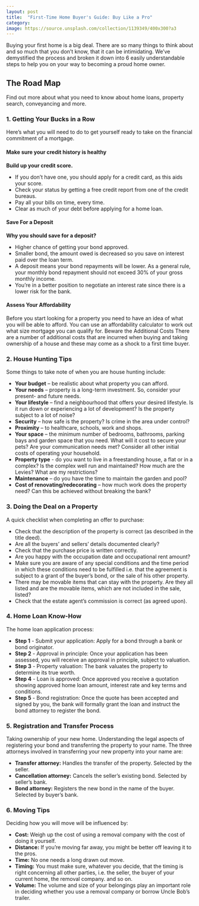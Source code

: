 ```yaml
---
layout: post
title:  "First-Time Home Buyer's Guide: Buy Like a Pro"
category: 
image: https://source.unsplash.com/collection/1139349/400x300?a3
---
```


Buying your first home is a big deal. There are so many things to think about and so
much that you don’t know, that it can be intimidating.
We’ve demystified the process and broken it down into 6 easily understandable steps to help
you on your way to becoming a proud home owner.

## The Road Map
Find out more about what you need to know about home loans, property search,
conveyancing and more.

### 1. Getting Your Bucks in a Row
Here’s what you will need to do to get yourself ready to take on the financial commitment of
a mortgage.

#### Make sure your credit history is healthy
**Build up your credit score.**
* If you don’t have one, you should apply for a credit card, as this aids your score.
* Check your status by getting a free credit report from one of the credit bureaus.
* Pay all your bills on time, every time.
* Clear as much of your debt before applying for a home loan.

#### Save For a Deposit
**Why you should save for a deposit?**
* Higher chance of getting your bond approved.
* Smaller bond, the amount owed is decreased so you save on interest paid over the
loan term.
* A deposit means your bond repayments will be lower. As a general rule, your
monthly bond repayment should not exceed 30% of your gross monthly income.
* You’re in a better position to negotiate an interest rate since there is a lower risk for
the bank.

#### Assess Your Affordability
Before you start looking for a property you need to have an idea of what you will be able to
afford.
You can use an affordability calculator to work out what size mortgage you can qualify for.
Beware the Additional Costs
There are a number of additional costs that are incurred when buying and taking ownership of
a house and these may come as a shock to a first time buyer.

### 2. House Hunting Tips
Some things to take note of when you are house hunting include:
* **Your budget** – be realistic about what property you can afford.
* **Your needs** – property is a long-term investment. So, consider your present- and
future needs.
* **Your lifestyle** – find a neighbourhood that offers your desired lifestyle. Is it run
down or experiencing a lot of development? Is the property subject to a lot of
noise?
* **Security** – how safe is the property? Is crime in the area under control?
* **Proximity** – to healthcare, schools, work and shops.
* **Your space** – the minimum number of bedrooms, bathrooms, parking bays and
garden space that you need. What will it cost to secure your pets? Are your
communication needs met? Consider all other initial costs of operating your
household.
* **Property type** - do you want to live in a freestanding house, a flat or in a complex? Is the complex well run and maintained? How much are the Levies? What are my restrictions?
* **Maintenance** – do you have the time to maintain the garden and pool?
* **Cost of renovating/redecorating** – how much work does the property need? Can
this be achieved without breaking the bank?

### 3. Doing the Deal on a Property
A quick checklist when completing an offer to purchase:

* Check that the description of the property is correct (as described in the title deed).
* Are all the buyers’ and sellers’ details documented clearly?
* Check that the purchase price is written correctly.
* Are you happy with the occupation date and occupational rent amount?
* Make sure you are aware of any special conditions and the time period in which these conditions need to be fulfilled i.e. that the agreement is subject to a grant of the buyer’s bond, or the sale of his other property.
* There may be movable items that can stay with the property. Are they all listed and are the movable items, which are not included in the sale, listed?
* Check that the estate agent’s commission is correct (as agreed upon).

### 4. Home Loan Know-How
The home loan application process:
* **Step 1** - Submit your application: Apply for a bond through a bank or bond originator.
* **Step 2** - Approval in principle: Once your application has been assessed, you will receive an approval in principle, subject to valuation.
* **Step 3** - Property valuation: The bank valuates the property to determine its true worth.
* **Step 4** - Loan is approved: Once approved you receive a quotation showing approved home loan amount, interest rate and key terms and conditions.
* **Step 5** - Bond registration: Once the quote has been accepted and signed by you, the bank will formally grant the loan and instruct the bond attorney to register the bond.

### 5. Registration and Transfer Process
Taking ownership of your new home. Understanding the legal aspects of registering your
bond and transferring the property to your name. The three attorneys involved in transferring
your new property into your name are:
* **Transfer attorney:** Handles the transfer of the property. Selected by the seller.
* **Cancellation attorney:** Cancels the seller’s existing bond. Selected by seller’s
bank.
* **Bond attorney:** Registers the new bond in the name of the buyer. Selected by
buyer’s bank.

### 6. Moving Tips
Deciding how you will move will be influenced by:

* **Cost:** Weigh up the cost of using a removal company with the cost of doing it yourself.
* **Distance:** If you’re moving far away, you might be better off leaving it to the pros.
* **Time:** No one needs a long drawn out move.
* **Timing:** You must make sure, whatever you decide, that the timing is right concerning all other parties, i.e. the seller, the buyer of your current home, the removal company. and so on.
* **Volume:** The volume and size of your belongings play an important role in deciding whether you use a removal company or borrow Uncle Bob’s trailer.